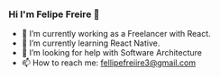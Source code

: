 ### Hi I'm Felipe Freire 👋

- 🔭 I’m currently working as a Freelancer with React.
- 🌱 I’m currently learning React Native.
- 🤔 I’m looking for help with Software Architecture
- 📫 How to reach me: fellipefreiire3@gmail.com
